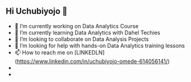 ## Hi Uchubiyojo 👋

<!--
**Uchubiyojo/Uchubiyojo** is a ✨ _special_ ✨ repository because its `README.md` (this file) appears on your GitHub profile.

Here are some ideas to get you started:
-->
- 🔭 I’m currently working on Data Analytics Course
- 🌱 I’m currently learning Data Analytics with Dahel Techies
- 👯 I’m looking to collaborate on Data Analysis Projects
- 🤔 I’m looking for help with hands-on Data Analytics training lessons
- 📫 How to reach me on [LINKEDLN] (https://www.linkedin.com/in/uchubiyojo-omede-614056141/)
- <!--💬 Ask me about ... -->
- <!--
- 😄 Pronouns: ...
- ⚡ Fun fact: ...
- -->
